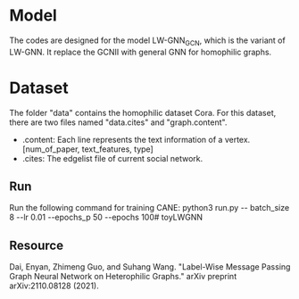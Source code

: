 # Model
The codes are designed for the model LW-GNN<sub>GCN</sub>, which is the variant of LW-GNN. It replace the GCNII with general GNN for homophilic graphs.

# Dataset
The folder "data" contains the homophilic dataset Cora. For this dataset, there are two files named "data.cites" and "graph.content".

* .content: Each line represents the text information of a vertex. [num_of_paper, text_features, type]
* .cites: The edgelist file of current social network.


## Run
Run the following command for training CANE:
    python3 run.py  -- batch_size 8 --lr 0.01 --epochs_p 50 --epochs 100# toyLWGNN

## Resource
Dai, Enyan, Zhimeng Guo, and Suhang Wang. "Label-Wise Message Passing Graph Neural Network on Heterophilic Graphs." arXiv preprint arXiv:2110.08128 (2021).
